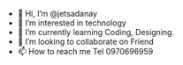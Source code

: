 - 👋 Hi, I’m @jetsadanay
- 👀 I’m interested in technology
- 🌱 I’m currently learning Coding, Designing.
- 💞️ I’m looking to collaborate on Friend
- 📫 How to reach me Tel 0970696959

<!---
jetsadanay/jetsadanay is a ✨ special ✨ repository because its `README.md` (this file) appears on your GitHub profile.
You can click the Preview link to take a look at your changes.
--->
